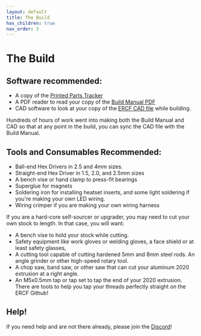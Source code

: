 ```yaml
---
layout: default
title: The Build
has_children: true
nav_order: 3
---
```


# The Build

## Software recommended:
- A copy of the [Printed Parts Tracker](https://docs.google.com/spreadsheets/d/1h1bJurR6Z8Ou36c5U9cWmqI86tXKlWrcZrWrHgGN13A)
- A PDF reader to read your copy of the [Build Manual PDF](https://github.com/Enraged-Rabbit-Community/ERCF_v2/blob/master/Documentation/ERCF_v2_Manual.pdf)
- CAD software to look at your copy of the [ERCF CAD file](https://github.com/Enraged-Rabbit-Community/ERCF_v2/tree/master/CAD) while building.

Hundreds of hours of work went into making both the Build Manual and CAD so that at any point in the build, you can sync the CAD file with the Build Manual. 


## Tools and Consumables Recommended:

- Ball-end Hex Drivers in 2.5 and 4mm sizes. 
- Straight-end Hex Driver in 1.5, 2.0, and 2.5mm sizes
- A bench vise or hand clamp to press-fit bearings
- Superglue for magnets
- Soldering iron for installing heatset inserts, and some light soldering if you're making your own LED wiring.
- Wiring crimper if you are making your own wiring harness



If you are a hard-core self-sourcer or upgrader, you may need to cut your own stock to length. In that case, you will want:

- A bench vise to hold your stock while cutting.
- Safety equipment like work gloves or welding gloves, a face shield or at least safety glasses, 
- A cutting tool capable of cutting hardened 5mm and 8mm steel rods. An angle grinder or other high-speed rotary tool.
- A chop saw, band saw, or other saw that can cut your aluminum 2020 extrusion at a right angle.
- An M5x0.5mm tap or tap set to tap the end of your 2020 extrusion. There are tools to help you tap your threads perfectly straight on the ERCF Github!

## Help!
If you need help and are not there already, please join the [Discord](https://discord.gg/MPZ4cHm9gm)!
